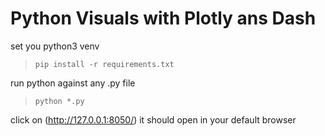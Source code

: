# Python Visuals with Plotly ans Dash

set you python3 venv

> `pip install -r requirements.txt`

run python against any .py file

> `python *.py`

click on (http://127.0.0.1:8050/) it should open in your default browser